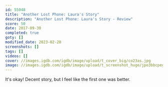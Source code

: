 ```yaml
---
id: 55048
title: "Another Lost Phone: Laura's Story"
description: "Another Lost Phone: Laura's Story - Review"
score: 50
date: 2017-09-30
completed: true
goty: []
modified_date: 2023-02-28
screenshots: []
tags: []
videos: []
cover: //images.igdb.com/igdb/image/upload/t_cover_big/co23as.jpg
image: //images.igdb.com/igdb/image/upload/t_screenshot_huge/jpo3bbcpegsimibwszm1.jpg
---
```

It's okay! Decent story, but I feel like the first one was better.